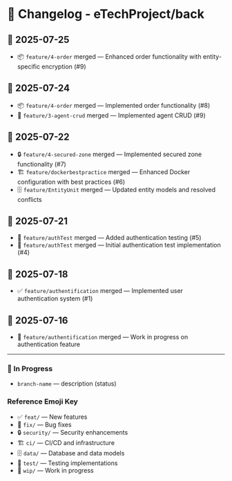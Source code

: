 # 🧾 Changelog - eTechProject/back

## 📅 2025-07-25
- 📦 `feature/4-order` merged — Enhanced order functionality with entity-specific encryption (#9)

## 📅 2025-07-24
- 📦 `feature/4-order` merged — Implemented order functionality (#8)
- 🧾 `feature/3-agent-crud` merged — Implemented agent CRUD (#9)

## 📅 2025-07-22
- 🔒 `feature/4-secured-zone` merged — Implemented secured zone functionality (#7)
- 🏗️ `feature/dockerbestpractice` merged — Enhanced Docker configuration with best practices (#6)
- 🗄️ `feature/EntityUnit` merged — Updated entity models and resolved conflicts

## 📅 2025-07-21
- 🧪 `feature/authTest` merged — Added authentication testing (#5)
- 🧪 `feature/authTest` merged — Initial authentication test implementation (#4)

## 📅 2025-07-18
- ✅ `feature/authentification` merged — Implemented user authentication system (#1)

## 📅 2025-07-16
- 🚧 `feature/authentification` merged — Work in progress on authentication feature

---

### 🔄 In Progress
<!-- Add current branches in development or review here -->
- `branch-name` — description (status)

### Reference Emoji Key
- ✅ `feat/` — New features
- 🔧 `fix/` — Bug fixes
- 🔒 `security/` — Security enhancements
- 🏗️ `ci/` — CI/CD and infrastructure
- 🗄️ `data/` — Database and data models
- 🧪 `test/` — Testing implementations
- 🚧 `wip/` — Work in progress